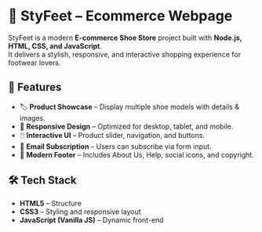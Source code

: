 # 👟 StyFeet – Ecommerce Webpage  

StyFeet is a modern **E-commerce Shoe Store** project built with **Node.js, HTML, CSS, and JavaScript**.  
It delivers a stylish, responsive, and interactive shopping experience for footwear lovers.  


## 🚀 Features  
- 🏷️ **Product Showcase** – Display multiple shoe models with details & images.  
- 🎨 **Responsive Design** – Optimized for desktop, tablet, and mobile.  
- 🖱️ **Interactive UI** – Product slider, navigation, and buttons.  
- 📩 **Email Subscription** – Users can subscribe via form input.  
- 👣 **Modern Footer** – Includes About Us, Help, social icons, and copyright.  

## 🛠️ Tech Stack  
- **HTML5** – Structure  
- **CSS3** – Styling and responsive layout  
- **JavaScript (Vanilla JS)** – Dynamic front-end  
